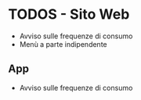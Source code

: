 # TODOS - Sito Web
- Avviso sulle frequenze di consumo
- Menù a parte indipendente
## App

- Avviso sulle frequenze di consumo